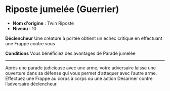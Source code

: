 # Riposte jumelée (Guerrier)

 * **Nom d'origine** : Twin Riposte
 * **Niveau** : 10


<p><strong>Déclencheur</strong> Une créature à portée obtient un échec critique en effectuant une Frappe contre vous</p>
<p><strong>Conditions</strong> Vous bénéficiez des avantages de Parade jumelée</p>
<hr>
<p>Après une parade judicieuse avec une arme, votre adversaire laisse une ouverture dans sa défense qui vous permet d’attaquer avec l’autre arme. Effectuez une Frappe au corps à corps ou une action Désarmer contre l’adversaire déclencheur.</p>